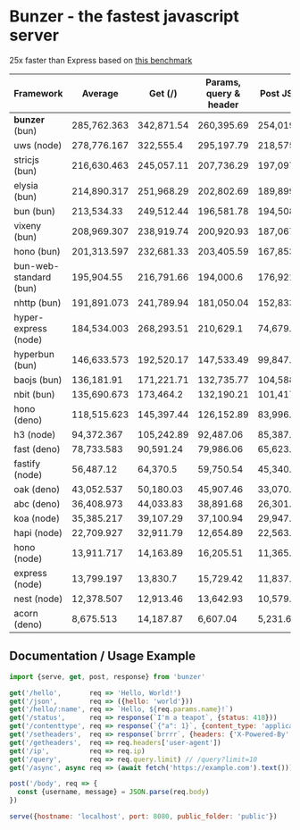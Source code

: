# Bunzer - the fastest javascript server


25x faster than Express based on [this benchmark](https://github.com/SaltyAom/bun-http-framework-benchmark/tree/c7e26fe3f1bfee7ffbd721dbade10ad72a0a14ab)


|  Framework       | Average |  Get (/)    |  Params, query & header | Post JSON  |
| ---------------- | ------- | ----------- | ----------------------- | ---------- |
| **bunzer** (bun) | 285,762.363 | 342,871.54 | 260,395.69 | 254,019.86 |
| uws (node) | 278,776.167 | 322,555.4 | 295,197.79 | 218,575.31 |
| stricjs (bun) | 216,630.463 | 245,057.11 | 207,736.29 | 197,097.99 |
| elysia (bun) | 214,890.317 | 251,968.29 | 202,802.69 | 189,899.97 |
| bun (bun) | 213,534.33 | 249,512.44 | 196,581.78 | 194,508.77 |
| vixeny (bun) | 208,969.307 | 238,919.74 | 200,920.93 | 187,067.25 |
| hono (bun) | 201,313.597 | 232,681.33 | 203,405.59 | 167,853.87 |
| bun-web-standard (bun) | 195,904.55 | 216,791.66 | 194,000.6 | 176,921.39 |
| nhttp (bun) | 191,891.073 | 241,789.94 | 181,050.04 | 152,833.24 |
| hyper-express (node) | 184,534.003 | 268,293.51 | 210,629.1 | 74,679.4 |
| hyperbun (bun) | 146,633.573 | 192,520.17 | 147,533.49 | 99,847.06 |
| baojs (bun) | 136,181.91 | 171,221.71 | 132,735.77 | 104,588.25 |
| nbit (bun) | 135,690.673 | 173,464.2 | 132,190.21 | 101,417.61 |
| hono (deno) | 118,515.623 | 145,397.44 | 126,152.89 | 83,996.54 |
| h3 (node) | 94,372.367 | 105,242.89 | 92,487.06 | 85,387.15 |
| fast (deno) | 78,733.583 | 90,591.24 | 79,986.06 | 65,623.45 |
| fastify (node) | 56,487.12 | 64,370.5 | 59,750.54 | 45,340.32 |
| oak (deno) | 43,052.537 | 50,180.03 | 45,907.46 | 33,070.12 |
| abc (deno) | 36,408.973 | 44,033.83 | 38,891.68 | 26,301.41 |
| koa (node) | 35,385.217 | 39,107.29 | 37,100.94 | 29,947.42 |
| hapi (node) | 22,709.927 | 32,911.79 | 12,654.89 | 22,563.1 |
| hono (node) | 13,911.717 | 14,163.89 | 16,205.51 | 11,365.75 |
| express (node) | 13,799.197 | 13,830.7 | 15,729.42 | 11,837.47 |
| nest (node) | 12,378.507 | 12,913.46 | 13,642.93 | 10,579.13 |
| acorn (deno) | 8,675.513 | 14,187.87 | 6,607.04 | 5,231.63 |


## Documentation / Usage Example
```js
import {serve, get, post, response} from 'bunzer'

get('/hello',       req => 'Hello, World!')
get('/json',        req => ({hello: 'world'}))
get('/hello/:name', req => `Hello, ${req.params.name}!`)
get('/status',      req => response(`I'm a teapot`, {status: 418}))
get('/contenttype', req => response(`{"a": 1}`, {content_type: 'application/json'}))
get('/setheaders',  req => response(`brrrr`, {headers: {'X-Powered-By': 'bunzer'}}))
get('/getheaders',  req => req.headers['user-agent'])
get('/ip',          req => req.ip)
get('/query',       req => req.query.limit) // /query?limit=10
get('/async', async req => (await fetch('https://example.com').text()))

post('/body', req => {
  const {username, message} = JSON.parse(req.body)
})

serve({hostname: 'localhost', port: 8080, public_folder: 'public'})
```
